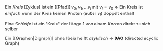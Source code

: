 Ein _Kreis_ (Zyklus) ist ein [[Pfad]] $v_0, v_1, ... v_l$ mit $v_l=v_0$
⇒ Ein Kreis ist _einfach_ wenn der Kreis keinen Knoten (außer $v_l$) doppelt enthält

Eine _Schleife_ ist ein "Kreis" der Länge 1 von einem Knoten direkt zu sich selber

Ein [[Graphen|Digraph]] ohne Kreis heißt _azyklisch_ ⇒ **DAG** (directed acyclic Graph)
